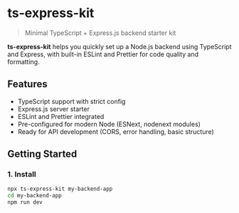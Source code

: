 # ts-express-kit

> Minimal TypeScript + Express.js backend starter kit

**ts-express-kit** helps you quickly set up a Node.js backend using TypeScript and Express, with built-in ESLint and Prettier for code quality and formatting.

## Features

- TypeScript support with strict config
- Express.js server starter
- ESLint and Prettier integrated
- Pre-configured for modern Node (ESNext, nodenext modules)
- Ready for API development (CORS, error handling, basic structure)

## Getting Started

### 1. Install

```bash
npx ts-express-kit my-backend-app
cd my-backend-app
npm run dev
```
